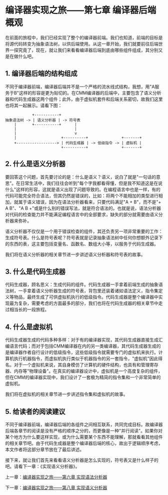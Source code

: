 # 编译器实现之旅——第七章 编译器后端概观

在前面的旅程中，我们已经实现了整个的编译器前端。我们也知道，前端的目标是将源代码转变为抽象语法树，以供后端使用。从这一章开始，我们就要前往后端世界一探究竟了，现在，就让我们来看看编译器后端到底由哪些组件组成，其分别又是在做什么吧。

## 1. 编译器后端的结构组成

不同于编译器前端，编译器后端并不是一个严格的流水线式结构，我想，用"A服务于B"这样的形容是更为贴切的。在CMM编译器的后端中，主要包含了语义分析器和代码生成器这两个组件；此外，由于虚拟机套件和后端关系密切，故我们这里也将其一起展示。请看下图：

```
            +-----------+
抽象语法树 -> | 语义分析器 | -> 符号表
    |       +-----------+      |
    |                          |
    |                          v
    |                    +----------+               +-------+
    +------------------> | 代码生成器 | -> 低级指令 -> | 虚拟机 |
                         +----------+               +-------+
```

## 2. 什么是语义分析器

要回答这个问题，首先要讨论的是：什么是语义？语义，说白了就是"一句话的意思"。在日常生活中，我们往往会听到"每个字我都看得懂，但是我不知道这是在说什么"这样的形容，这就是语义出现了问题导致的。在编程语言中也是一样，有的代码可能完全符合语法，但其仍然是错误的，比如：将两个不能相加的类型进行相加，就属于语义错误，因为在语法分析器看来，只要代码满足"A + B"，而不是"+ A B"、"A B +"或是什么别的错误写法，就是符合语法的。也就是说，语法分析器对代码的检查能力并不能满足编程语言中的全部要求，缺失的部分就需要由语义分析器来弥补。

语义分析器不仅仅是一个用于错误检查的组件，其还负责另一项非常重要的工作：生成符号表。什么是符号表呢？符号表就是记录抽象语法树中任何你想额外记录下的东西的表，这主要包括变量名、函数名、数组大小等，以服务于代码生成器。

我们将在语义分析器的相关章节进一步讲述语义分析器和符号表的故事。

## 3. 什么是代码生成器

代码生成器，顾名思义：生成代码的组件。代码生成器一手拿着前端生成的抽象语法树，一手拿着语义分析器生成的符号表，背包里还装着诸如语法定义，指令集定义等物品，最终生成了可供虚拟机执行的低级指令。代码生成器是整个编译器中实现最为复杂，需要考虑的方面最多的部分，我们也将在代码生成器的相关章节中走过相当长的一段旅程。

## 4. 什么是虚拟机

代码生成器生成的代码多种多样：对于有的编译器实现，其代码生成器直接生成汇编语言代码；而对于包括CMM编译器在内的另一类编译器，其代码生成器生成的是编译器作者自行设计的低级指令，这些低级指令就需要专门的虚拟机来执行。计算机执行机器指令，而虚拟机执行类似于机器指令的另一套指令，"虚拟机"因此得名。对于一个虚拟机来说，其自身模仿了计算机的硬件结构，也具有和管理寄存器、内存等"物理设备"。在真实的编译器设计中，虚拟机是一个高度复杂的组件，但在CMM的编译器实现中，我们设计了一套极为精简的指令集和一个非常简单的虚拟机。

我们将在虚拟机的相关章节进一步讲述指令集和虚拟机的故事。

## 5. 给读者的阅读建议

不同于编译器前端，编译器后端的各组件之间相互联系，共同完成目标。故编译器后端各章节的阅读是没有严格的顺序之分的，而更像是一种"并行阅读"。如果你对某个地方为什么要这样实现，或为什么需要某个东西不能理解，那就看看其他组件的相关章节吧。由于代码生成器是整个编译器后端的核心，故出于逻辑顺序考虑，本文作者将这部分章节放在了最后讲述。

接下来，就让我们首先来看看语义分析器是怎么实现的，符号表又是什么样子的吧。请看下一章：《实现语义分析器》。



上一章：[编译器实现之旅——第六章 实现语法分析器](编译器实现之旅——第六章%20实现语法分析器.md)

下一章：[编译器实现之旅——第八章 实现语义分析器](编译器实现之旅——第八章%20实现语义分析器.md)
